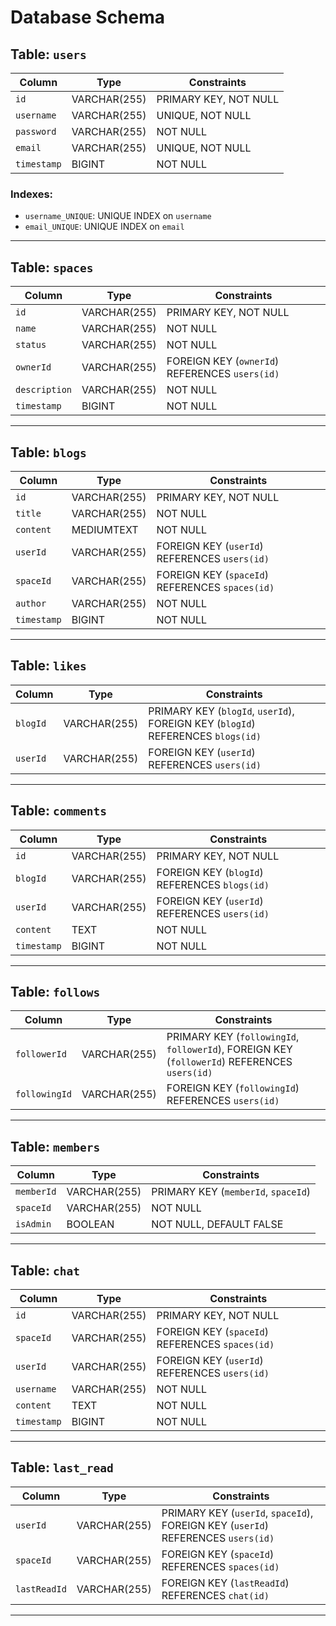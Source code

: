 # Database Schema

## Table: `users`

| Column      | Type         | Constraints           |
| ----------- | ------------ | --------------------- |
| `id`        | VARCHAR(255) | PRIMARY KEY, NOT NULL |
| `username`  | VARCHAR(255) | UNIQUE, NOT NULL      |
| `password`  | VARCHAR(255) | NOT NULL              |
| `email`     | VARCHAR(255) | UNIQUE, NOT NULL      |
| `timestamp` | BIGINT       | NOT NULL              |

### Indexes:

- `username_UNIQUE`: UNIQUE INDEX on `username`
- `email_UNIQUE`: UNIQUE INDEX on `email`

---

## Table: `spaces`

| Column        | Type         | Constraints                                    |
| ------------- | ------------ | ---------------------------------------------- |
| `id`          | VARCHAR(255) | PRIMARY KEY, NOT NULL                          |
| `name`        | VARCHAR(255) | NOT NULL                                       |
| `status`      | VARCHAR(255) | NOT NULL                                       |
| `ownerId`     | VARCHAR(255) | FOREIGN KEY (`ownerId`) REFERENCES `users(id)` |
| `description` | VARCHAR(255) | NOT NULL                                       |
| `timestamp`   | BIGINT       | NOT NULL                                       |

---

## Table: `blogs`

| Column      | Type         | Constraints                                     |
| ----------- | ------------ | ----------------------------------------------- |
| `id`        | VARCHAR(255) | PRIMARY KEY, NOT NULL                           |
| `title`     | VARCHAR(255) | NOT NULL                                        |
| `content`   | MEDIUMTEXT   | NOT NULL                                        |
| `userId`    | VARCHAR(255) | FOREIGN KEY (`userId`) REFERENCES `users(id)`   |
| `spaceId`   | VARCHAR(255) | FOREIGN KEY (`spaceId`) REFERENCES `spaces(id)` |
| `author`    | VARCHAR(255) | NOT NULL                                        |
| `timestamp` | BIGINT       | NOT NULL                                        |

---

## Table: `likes`

| Column   | Type         | Constraints                                                                     |
| -------- | ------------ | ------------------------------------------------------------------------------- |
| `blogId` | VARCHAR(255) | PRIMARY KEY (`blogId`, `userId`), FOREIGN KEY (`blogId`) REFERENCES `blogs(id)` |
| `userId` | VARCHAR(255) | FOREIGN KEY (`userId`) REFERENCES `users(id)`                                   |

---

## Table: `comments`

| Column      | Type         | Constraints                                   |
| ----------- | ------------ | --------------------------------------------- |
| `id`        | VARCHAR(255) | PRIMARY KEY, NOT NULL                         |
| `blogId`    | VARCHAR(255) | FOREIGN KEY (`blogId`) REFERENCES `blogs(id)` |
| `userId`    | VARCHAR(255) | FOREIGN KEY (`userId`) REFERENCES `users(id)` |
| `content`   | TEXT         | NOT NULL                                      |
| `timestamp` | BIGINT       | NOT NULL                                      |

---

## Table: `follows`

| Column        | Type         | Constraints                                                                                  |
| ------------- | ------------ | -------------------------------------------------------------------------------------------- |
| `followerId`  | VARCHAR(255) | PRIMARY KEY (`followingId`, `followerId`), FOREIGN KEY (`followerId`) REFERENCES `users(id)` |
| `followingId` | VARCHAR(255) | FOREIGN KEY (`followingId`) REFERENCES `users(id)`                                           |

---

## Table: `members`

| Column     | Type         | Constraints                         |
| ---------- | ------------ | ----------------------------------- |
| `memberId` | VARCHAR(255) | PRIMARY KEY (`memberId`, `spaceId`) |
| `spaceId`  | VARCHAR(255) | NOT NULL                            |
| `isAdmin`  | BOOLEAN      | NOT NULL, DEFAULT FALSE             |

---

## Table: `chat`

| Column      | Type         | Constraints                                     |
| ----------- | ------------ | ----------------------------------------------- |
| `id`        | VARCHAR(255) | PRIMARY KEY, NOT NULL                           |
| `spaceId`   | VARCHAR(255) | FOREIGN KEY (`spaceId`) REFERENCES `spaces(id)` |
| `userId`    | VARCHAR(255) | FOREIGN KEY (`userId`) REFERENCES `users(id)`   |
| `username`  | VARCHAR(255) | NOT NULL                                        |
| `content`   | TEXT         | NOT NULL                                        |
| `timestamp` | BIGINT       | NOT NULL                                        |

---

## Table: `last_read`

| Column       | Type         | Constraints                                                                      |
| ------------ | ------------ | -------------------------------------------------------------------------------- |
| `userId`     | VARCHAR(255) | PRIMARY KEY (`userId`, `spaceId`), FOREIGN KEY (`userId`) REFERENCES `users(id)` |
| `spaceId`    | VARCHAR(255) | FOREIGN KEY (`spaceId`) REFERENCES `spaces(id)`                                  |
| `lastReadId` | VARCHAR(255) | FOREIGN KEY (`lastReadId`) REFERENCES `chat(id)`                                 |

---
